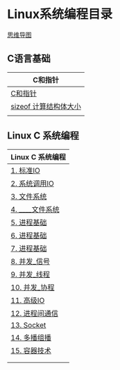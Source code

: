 # Linux系统编程目录

[思维导图](/LinuxC/Linux系统编程.md)



## C语言基础

| C和指针                                                      |
| ------------------------------------------------------------ |
| [C和指针](/LinuxC/C语言基础/0_C和指针.md)                    |
| [sizeof 计算结构体大小](/LinuxC/C语言基础/1_计算结构体大小.md) |
|                                                              |



## Linux C 系统编程

| Linux C 系统编程                            |
| ------------------------------------------- |
| [1. 标准IO](/LinuxC/1_标准IO.md)            |
| [2. 系统调用IO](/LinuxC/2_系统调用IO.md)    |
| [3. 文件系统](/LinuxC/3_文件系统.md)        |
| [4. ____文件系统](/LinuxC/4_文件系统.md)    |
| [5. 进程基础](/LinuxC/5_进程基础.md)        |
| [6. 进程基础](/LinuxC/6_进程基础.md)        |
| [7. 进程基础](/LinuxC/7_进程基础.md)        |
| [8. 并发_信号](/LinuxC/8_并发_信号.md)      |
| [9. 并发_线程](/LinuxC/9_并发_线程.md)      |
| [10. 并发_协程](/LinuxC/14_并发_协程.md)    |
| [11. 高级IO](/LinuxC/10_高级IO_非阻塞IO.md) |
| [12. 进程间通信](/LinuxC/11_进程间通信.md)  |
| [13. Socket](/LinuxC/12_Socket.md)          |
| [14. 多播组播](/LinuxC/多播组播.md)         |
| [15. 容器技术](/LinuxC/13_容器技术.md)      |
|                                             |
|                                             |

































